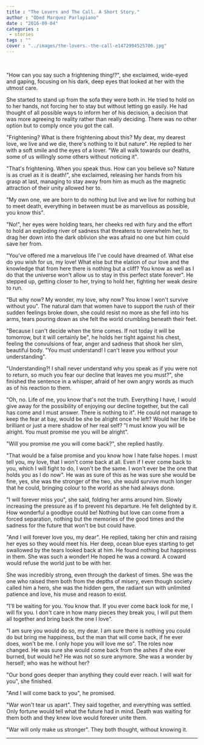 ```yaml
---
title : "The Lovers and The Call. A Short Story."
author : "Obed Marquez Parlapiano"
date : "2016-09-04"
categories : 
 - stories
tags : ""
cover : "../images/the-lovers.-the-call-e1472994525706.jpg"
---
```


 

"How can you say such a frightening thing!?", she exclaimed, wide-eyed and gaping, focusing on his dark, deep eyes that looked at her with the utmost care.

She started to stand up from the sofa they were both in. He tried to hold on to her hands, not forcing her to stay but without letting go easily. He had thought of all possible ways to inform her of his decision, a decision that was more agreeing to reality rather than really deciding. There was no other option but to comply once you got the call.

"Frightening? What is there frightening about this? My dear, my dearest love, we live and we die, there's nothing to it but nature". He replied to her with a soft smile and the eyes of a lover. "We all walk towards our deaths, some of us willingly some others without noticing it".

"That's frightening. When you speak thus. How can you believe so? Nature is as cruel as it is death!", she exclaimed, releasing her hands from his grasp at last, managing to stay away from him as much as the magnetic attraction of their unity allowed her to.

"My own one, we are born to do nothing but live and we live for nothing but to meet death, everything in between must be as marvellous as possible, you know this".

"No!", her eyes were holding tears, her cheeks red with fury and the effort to hold an exploding river of sadness that threatens to overwhelm her, to drag her down into the dark oblivion she was afraid no one but him could save her from.

"You've offered me a marvelous life I've could have dreamed of. What else do you wish for us, my love! What else but the elation of our love and the knowledge that from here there is nothing but a cliff? You know as well as I do that the universe won't allow us to stay in this perfect state forever". He stepped up, getting closer to her, trying to hold her, fighting her weak desire to run.

"But why now? My wonder, my love, why now? You know I won't survive without you". The natural dam that women have to support the rush of their sudden feelings broke down, she could resist no more as she fell into his arms, tears pouring down as she felt the world crumbling beneath their feet.

"Because I can't decide when the time comes. If not today it will be tomorrow, but it will certainly be", he holds her tight against his chest, feeling the convulsions of fear, anger and sadness that shook her slim, beautiful body. "You must understand! I can't leave you without your understanding".

"Understanding?! I shall never understand why you speak as if you were not to return, so much you fear our decline that leaves me you must?", she finished the sentence in a whisper, afraid of her own angry words as much as of his reaction to them.

"Oh, no. Life of me, you know that's not the truth. Everything I have, I would give away for the possibility of enjoying our decline together, but the call has come and I must answer. There is nothing to it". He could not manage to keep the fear at bay, would be she be alright once he left? Would her life be brilliant or just a mere shadow of her real self? "I must know you will be alright. You must promise me you will be alright".

"Will you promise me you will come back?", she replied hastily.

"That would be a false promise and you know how I hate false hopes. I must tell you, my love, that I won't come back at all. Even if I ever come back to you, which I will fight to do, I won't be the same. I won't ever be the one that holds you as I do now". He was as sure of this as he was sure she would be fine, yes, she was the stronger of the two, she would survive much longer that he could, bringing colour to the world as she had always done.

"I will forever miss you", she said, folding her arms around him. Slowly increasing the pressure as if to prevent his departure. He felt delighted by it. How wonderful a goodbye could be! Nothing but love can come from a forced separation, nothing but the memories of the good times and the sadness for the future that won't be but could have.

"And I will forever love you, my dear". He replied, taking her chin and raising her eyes so they would meet his. Her deep, ocean blue eyes starting to get swallowed by the tears looked back at him. He found nothing but happiness in them. She was such a wonder! He hoped he was a coward. A coward would refuse the world just to be with her.

She was incredibly strong, even through the darkest of times. She was the one who raised them both from the depths of misery, even though society called him a hero, she was the hidden gem, the radiant sun with unlimited patience and love, his muse and reason to exist.

"I'll be waiting for you. You know that. If you ever come back look for me, I will fix you. I don't care in how many pieces they break you, I will put them all together and bring back the one I love".

"I am sure you would do so, my dear. I am sure there is nothing you could do but bring me happiness, but the man that will come back, if he ever does, won't be me. I only hope you will love me so". The roles now changed. He was sure she would come back from the ashes if she ever burned, but would he? He was not so sure anymore. She was a wonder by herself; who was he without her?

"Our bond goes deeper than anything they could ever reach. I will wait for you", she finished.

"And I will come back to you", he promised.

"War won't tear us apart". They said together, and everything was settled. Only fortune would tell what the future had in mind. Death was waiting for them both and they knew love would forever unite them.

"War will only make us stronger". They both thought, without knowing it.

* * *
